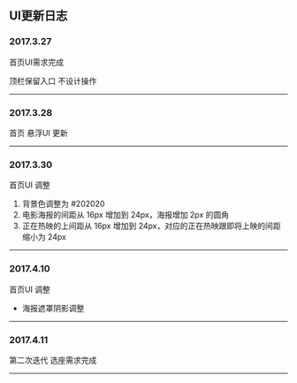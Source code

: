 ## UI更新日志

### 2017.3.27
首页UI需求完成

顶栏保留入口 不设计操作 
***

### 2017.3.28
首页 悬浮UI 更新 
***

### 2017.3.30
首页UI 调整
1. 背景色调整为 #202020
2. 电影海报的间距从 16px 增加到 24px，海报增加 2px 的圆角
3. 正在热映的上间距从 16px 增加到 24px，对应的正在热映跟即将上映的间距缩小为 24px
***

### 2017.4.10
首页UI 调整
- 海报遮罩阴影调整
***

### 2017.4.11
第二次迭代 选座需求完成
***
